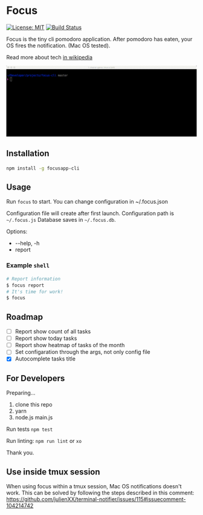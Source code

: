# Focus
[![License: MIT](https://img.shields.io/badge/License-MIT-yellow.svg)](https://github.com/Partysun/focusapp-cli/blob/master/LICENSE)
[![Build Status](https://travis-ci.org/Partysun/focusapp-cli.svg?branch=master)](https://travis-ci.org/Partysun/focusapp-cli)

Focus is the tiny cli pomodoro application. After pomodoro has eaten, your OS
fires the notification. (Mac OS tested). 

Read more about tech [in wikipedia](https://en.wikipedia.org/wiki/Pomodoro_Technique#Underlying_principles)

![Demo](https://github.com/Partysun/focusapp-cli/blob/master/demo.gif)

## Installation

```bash
npm install -g focusapp-cli
```

## Usage

Run `focus` to start. You can change configuration in ~/.focus.json

Configuration file will create after first launch. Configuration path is `~/.focus.js`
Database saves in `~/.focus.db`.

Options: 
- --help, -h
- report

### Example `shell`

```bash
# Report information
$ focus report
# It's time for work!
$ focus
```

## Roadmap

- [ ] Report show count of all tasks 
- [ ] Report show today tasks
- [ ] Report show heatmap of tasks of the month
- [ ] Set configaration through the args, not only config file
- [x] Autocomplete tasks title

## For Developers

Preparing...

1. clone this repo
2. yarn
3. node.js main.js

Run tests `npm test`

Run linting: `npm run lint` or `xo`

Thank you.

## Use inside tmux session

When using focus within a tmux session, Mac OS notifications doesn't work. This can be solved by following the steps described in this comment: https://github.com/julienXX/terminal-notifier/issues/115#issuecomment-104214742
